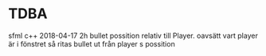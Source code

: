 # TDBA
sfml c++
2018-04-17
2h bullet possition relativ till Player. oavsätt vart player är i fönstret så ritas bullet ut från player s possition

